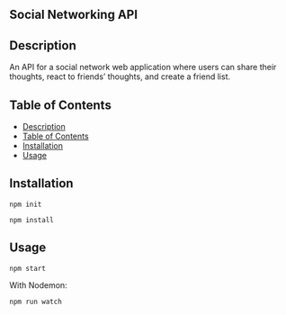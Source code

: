 ## Social Networking API 
   
## Description

An API for a social network web application where users can share their thoughts, react to friends’ thoughts, and create a friend list.
  
   
## Table of Contents
- [Description](#description)
- [Table of Contents](#table-of-contents)
- [Installation](#installation)
- [Usage](#usage)

## Installation 
  
`npm init`

`npm install`
  
## Usage
  
`npm start`

With Nodemon:

`npm run watch`


